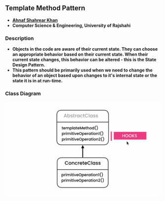 ## Template Method Pattern
- **[Ahnaf Shahrear Khan](https://github.com/ahnafshahrear)**
- **Computer Science & Engineering, University of Rajshahi**


### Description
- **Objects in the code are aware of their current state. They can choose an appropriate behavior based on their current state. When their current state changes, this behavior can be altered - this is the State Design Pattern.**
- **This pattern should be primarily used when we need to change the behavior of an object based upon changes to it's internal state or the state it is in at run-time.**


### Class Diagram
![](TemplateMethodPatternClassDiagram.png)